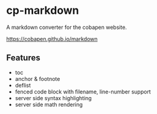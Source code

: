 # cp-markdown

A markdown converter for the cobapen website. 

https://cobapen.github.io/markdown

## Features

- toc
- anchor & footnote 
- deflist
- fenced code block with filename, line-number support
- server side syntax highlighting
- server side math rendering

